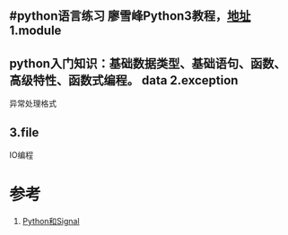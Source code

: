 ﻿#python语言练习
    廖雪峰Python3教程，[地址](https://www.liaoxuefeng.com/wiki/0014316089557264a6b348958f449949df42a6d3a2e542c000)
1.module
--
  python入门知识：基础数据类型、基础语句、函数、高级特性、函数式编程。
  data
2.exception
--
  异常处理格式
  
3.file
--
  IO编程
  
# 参考
1. [Python和Signal](https://www.jianshu.com/p/c8edab99173d)